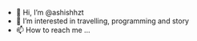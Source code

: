 - 👋 Hi, I’m @ashishhzt
- 👀 I’m interested in travelling, programming and story
- 📫 How to reach me ...

<!---
ashishhzt/ashishhzt is a ✨ special ✨ repository because its `README.md` (this file) appears on your GitHub profile.
You can click the Preview link to take a look at your changes.
--->
